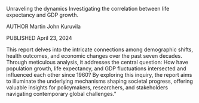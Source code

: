 Unraveling the dynamics
Investigating the correlation between life expectancy and GDP growth.

AUTHOR
Martin John Kuruvila

PUBLISHED
April 23, 2024


This report delves into the intricate connections among demographic shifts, health outcomes, and economic changes over the past seven decades. 
Through meticulous analysis, it addresses the central question: How have population growth, life expectancy, and GDP fluctuations intersected and influenced 
each other since 1960? By exploring this inquiry, the report aims to illuminate the underlying mechanisms shaping societal progress, offering valuable insights 
for policymakers, researchers, and stakeholders navigating contemporary global challenges.”






